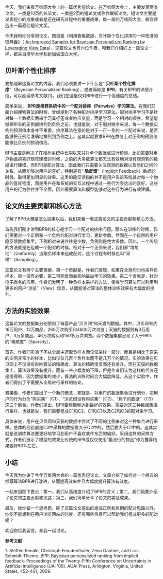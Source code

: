 今天，我们来看万维网大会上的一篇优秀短论文。在万维网大会上，主要发表两类论文。一类是10页的长论文，一类是2页的短论文或称作展板论文。短论文主要是发表短小的成果或者是还在研究过程中的重要成果。每一届的万维网大会，都会评选出一篇最佳短论文奖。

今天我和你分享的论文，题目是《利用查看数据，贝叶斯个性化排序的一种改进的取样器》（ [An Improved Sampler for Bayesian Personalized Ranking by Leveraging View Data](https://www.comp.nus.edu.sg/~xiangnan/papers/www18-improvedBPR.pdf)）。这篇论文也有六位作者，和我们介绍的上一篇论文一样，都来自清华大学和新加坡国立大学。

## 贝叶斯个性化排序

要想理解这篇论文的内容，我们必须要讲一下什么是“ **贝叶斯个性化排序**”（Bayesian Personalized Ranking），或者简称是 **BPR**。有关BPR的详细介绍，可以阅读参考文献\[1\]。我们在这里仅对BPR进行一个高维度的总结。

简单来说， **BPR是推荐系统中的一个配对排序（Pairwise）学习算法**。在我们前面介绍搜索算法的时候，曾经提到了各种配对排序学习算法。配对排序学习不是针对每一个数据实例来学习其标签或者响应变量，而是学习一个相对的顺序，希望能够把所有的正例都排列到负例之前。也就是说，对于配对排序来说，每一个数据实例的预测值本身并不重要，排序算法在意的是对于一正一负的一个配对来说，是否能够把正例给准确地排列到负例之上。这其实就要求BPR在数值上对正例的预测值能够比负例的预测值高。

BPR主要是解决了在推荐系统中长期以来只对单个数据点进行预测，比如需要对用户物品的喜好矩阵建模的时候，之前的大多数算法都无法有效地对没有观测到的数据进行建模。而BPR是配对算法，因此我们只需要关注观测的数据以及他们之间的关系，从而能够对用户的喜好，特别是有“ **隐反馈**”（Implicit Feedback）数据的时候，取得更加明显的效果。这里的隐反馈指的并不是用户告诉系统其对每一个物品的喜好程度，而是用户在和系统的交互过程中通过一些行为表达出的喜好。这些用户的行为往往并不全面，因此需要算法和模型能够对这些行为进行有效建模。

## 论文的主要贡献和核心方法

了解了BPR大概是怎么回事以后，我们来看一看这篇论文的主要贡献和核心方法。

首先我们刚才讲到BPR的核心是学习一个配对的排序问题。那么在训练的时候，我们需要对一个正例和一个负例的配对进行学习，更新参数。然而在一个自然的用户隐反馈数据集里，正例相对来说往往是少数，负例则是绝大多数。因此，一个传统的方法就是在组成一个配对的时候，相对于一个正例来说，我们都“均匀地”（Uniformly）选取负样本来组成配对，这个过程有时候也叫“采样”（Sampling）。

这篇论文有两个主要贡献。第一个贡献是，作者们发现，如果在全局均匀地采样负样本，第一没有必要，第二可能反而会影响最后学习的效果。第二个贡献是，针对电子商务的应用，作者们发明了一种负样本采样的方法，使得学习算法可以利用到更多的用户“浏览”（View）信息，从而能够对算法的整体训练效果有大幅度的提升。

## 方法的实验效果

这篇论文的数据集分别使用了母婴产品“贝贝网”和天猫的数据。其中，贝贝网有约16万用户、12万商品、260万次购买和4600万次浏览；天猫的数据则有3万用户、3万多商品、46万次购买和150多万次浏览。两个数据集都呈现了大于99%的“稀疏度”（Sparsity）。

首先，作者们实验了不从全局中选取负样本而仅仅采样一部分，而且是相比于原来的空间非常小的样本，比如仅仅几百个负样本而不是几万个的情况。实验效果在贝贝网上不仅没有影响算法的精确度，算法的精确度反而还有提升。而在天猫的数据集上，算法效果没有提升，而有一些小幅度的下降，但是作者们认为这样的代价还是值得的，因为数据集的减少，算法的训练时间会大幅度降低。从这个实验中，作者们得出了不需要从全局进行采样的结论。

紧接着，作者们提出了一个新的概念，那就是，对用户的数据集合进行划分，把用户的行为分为“购买集”（C1）、“浏览但没有购买集”（C2）、“剩下的数据”（C3）这三个集合。作者们提出，BPR要想能够达到最好的效果，需要对这三种数据集进行采样。也就是说，我们需要组成C1和C2、C1和C3以及C2和C3的配对来学习。

具体来说，用户在贝贝网和天猫的数据中尝试了不同的比例来对这三种集合进行采样。总体的经验都是C3中采样的数据要大于C2中的，然后要大于C1中的。这其实就是说训练算法要更好地学习到用户不喜欢某件东西的偏好。采用这样的采样方式，作者们展示了模型的效果比传统的BPR或仅仅使用“最流行的物品”作为推荐结果要好60%左右。

## 小结

今天我为你讲了今年万维网大会的一篇优秀短论文。文章介绍了如何对一个经典的推荐算法BPR进行改进，从而提高效率并且大幅度提升算法有效度。

一起来回顾下要点：第一，我们从高维度介绍了BPR的含义；第二，我们简要介绍了论文的主要贡献和思路；第三，我们简单分享了论文的实验成果。

最后，给你留一个思考题，除了这篇论文提出的组成正例和负例的配对思路以外，你能不能想到在用户浏览网站的时候，还有哪些信息可以帮助我们组成更多的配对呢？

欢迎你给我留言，和我一起讨论。

**参考文献**

1\. Steffen Rendle, Christoph Freudenthaler, Zeno Gantner, and Lars Schmidt-Thieme. BPR: Bayesian personalized ranking from implicit feedback. Proceedings of the Twenty-Fifth Conference on Uncertainty in Artificial Intelligence (UAI '09). AUAI Press, Arlington, Virginia, United States, 452-461, 2009.